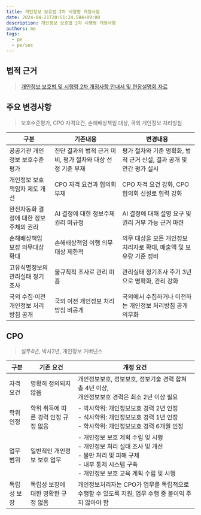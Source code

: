 ```yaml
---
title: 개인정보 보호법 2차 시행령 개정사항
date: 2024-04-21T20:51:24.584+09:00
description: 개인정보 보호법 2차 시행령 개정사항
authors: me
tags:
  - pe
  - pe/sec
---
```


## 법적 근거

> [개인정보 보호법 및 시행령 2차 개정사항 안내서 및 현장설명회 자료](https://www.pipc.go.kr/np/cop/bbs/selectBoardArticle.do?bbsId=BS217&mCode=D010030000&nttId=9986)

## 주요 변경사항

> 보호수준평가, CPO 자격요건, 손해배상책임 대상, 국외 개인정보 처리방침

| 구분                                   | 기존내용                                                    | 변경내용                                                             |
| -------------------------------------- | ----------------------------------------------------------- | -------------------------------------------------------------------- |
| 공공기관 개인정보 보호수준 평가        | 진단 결과의 법적 근거 미비, 평가 절차와 대상 선정 기준 부재 | 평가 절차와 기준 명확화, 법적 근거 신설, 결과 공개 및 연간 평가 실시 |
| 개인정보 보호책임자 제도 개선          | CPO 자격 요건과 협의회 부재                                 | CPO 자격 요건 강화, CPO 협의회 신설로 협력 강화                      |
| 완전자동화 결정에 대한 정보주체의 권리 | AI 결정에 대한 정보주체 권리 미규정                         | AI 결정에 대해 설명 요구 및 권리 거부 가능 근거 마련                 |
| 손해배상책임 보장 의무대상 확대        | 손해배상책임 이행 의무 대상 제한적                          | 의무 대상을 모든 개인정보처리자로 확대, 매출액 및 보유량 기준 정비   |
| 고유식별정보의 관리실태 정기조사       | 불규칙적 조사로 관리 미흡                                   | 관리실태 정기조사 주기 3년으로 명확화, 관리 강화                     |
| 국외 수집·이전 개인정보 처리방침 공개  | 국외 이전 개인정보 처리방침 비공개                          | 국외에서 수집하거나 이전하는 개인정보 처리방침 공개 의무화           |

## CPO

> 실무4년, 박사2년, 개인정보 거버넌스

| 구분        | 기존 요건                            | 개정 요건                                                                                                                                                                    |
| ----------- | ------------------------------------ | ---------------------------------------------------------------------------------------------------------------------------------------------------------------------------- |
| 자격 요건   | 명확히 정의되지 않음                 | 개인정보보호, 정보보호, 정보기술 경력 합쳐 총 4년 이상,<br/>개인정보보호 경력은 최소 2년 이상 필요                                                                           |
| 학위 인정   | 학위 취득에 따른 경력 인정 규정 없음 | - 박사학위: 개인정보보호 경력 2년 인정<br/>- 석사학위: 개인정보보호 경력 1년 인정<br/>- 학사학위: 개인정보보호 경력 6개월 인정                                               |
| 업무 범위   | 일반적인 개인정보 보호 업무          | - 개인정보 보호 계획 수립 및 시행<br/>- 개인정보 처리 실태 조사 및 개선<br/>- 불만 처리 및 피해 구제 <br/>- 내부 통제 시스템 구축<br/>- 개인정보 보호 교육 계획 수립 및 시행 |
| 독립성 보장 | 독립성 보장에 대한 명확한 규정 없음  | 개인정보처리자는 CPO가 업무를 독립적으로 수행할 수 있도록 지원, 업무 수행 중 불이익 주지 않아야 함                                                                           |
